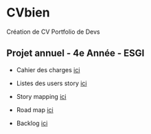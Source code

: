 # CVbien

Création de CV Portfolio de Devs

## Projet annuel - 4e Année - ESGI

- Cahier des charges [ici](https://github.com/JavaBetterThanPHP/CVbien/blob/master/Cahier_des_charges.md)

- Listes des users story [ici](https://github.com/JavaBetterThanPHP/CVbien/issues?q=is%3Aissue+is%3Aopen+label%3Aenhancement)

- Story mapping [ici](https://github.com/JavaBetterThanPHP/CVbien/blob/master/Diagrams/StoryMapping/StoryMappingCVbien.pdf)

- Road map [ici](https://github.com/JavaBetterThanPHP/CVbien/blob/master/Diagrams/RoadMap/RoadMap.pdf)

- Backlog [ici](https://github.com/JavaBetterThanPHP/CVbien/projects/2)
